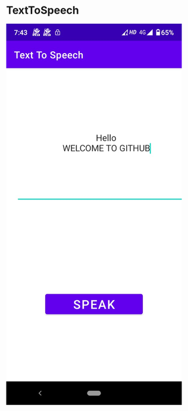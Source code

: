 # TextToSpeech

![Homepage with Example](https://github.com/gargmitul28/TextToSpeech/blob/master/TextToSpeech.jpeg)
